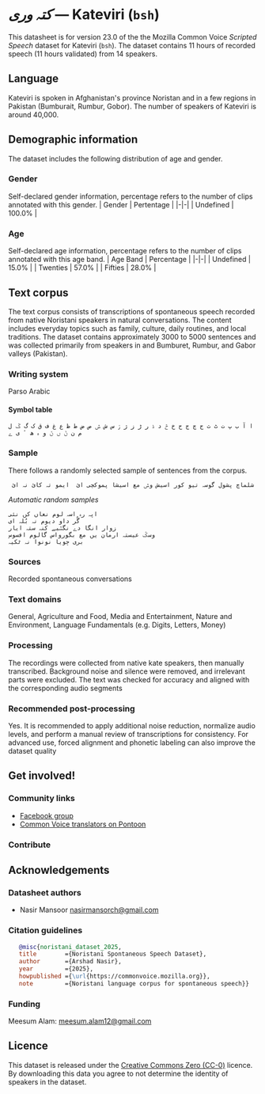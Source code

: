 # *کتہ وری* &mdash; Kateviri (`bsh`)
This datasheet is for version 23.0 of the the Mozilla Common Voice *Scripted Speech* dataset 
for Kateviri (`bsh`). The dataset contains 11 hours of recorded
speech (11 hours validated) from 14 speakers.

## Language
Kateviri is spoken in Afghanistan's province Noristan and in a few regions in Pakistan (Bumburait, Rumbur, Gobor). The number of speakers of Kateviri is around 40,000.
<!-- {{LANGUAGE_DESCRIPTION}} -->
<!-- Provide a brief (1-2 paragraph) description of your language -->
<!-- ### Variants -->
<!-- {{VARIANT_DESCRIPTION}} -->
<!-- @ OPTIONAL @ -->
<!-- Describe the variants (MCV variants) of your language -->
<!-- Original Answer: -->
<!-- The dataset primarily includes (kamveri)  kati as the main variety with limited samples from ashkun and prasun dialects these varieties are mutually  intelligible to some extent but have differences in pronunciation. -->

## Demographic information
The dataset includes the following distribution of age and gender.
<!-- You can get a lot of the information in this section from https://analyzer.cv-toolbox.web.tr/browse -->

### Gender
Self-declared gender information, percentage refers to the number of clips annotated with this gender.
| Gender | Pertentage |
|-|-|
| Undefined | 100.0% |
<!-- {{GENDER_TABLE}} -->
<!-- @ AUTOMATICALLY GENERATED @ -->
<!-- | Gender | Frequency |
|--------|-----------|
| male, masculine | ? |
| undeclared | ? |
| female, feminine | ? | -->

### Age
Self-declared age information, percentage refers to the number of clips annotated with this age band.
| Age Band | Percentage |
|-|-|
| Undefined | 15.0% |
| Twenties | 57.0% |
| Fifties | 28.0% |
<!-- {{AGE_TABLE}} -->
<!-- @ AUTOMATICALLY GENERATED @ -->
<!-- | Age band | Frequency |
|----------|-----------|
| teens | ? |
| twenties | ? |
| thirties | ? |
| fourties | ? |
| fifties | ? |
   ...if other age ranges are present in your data, add rows... -->

## Text corpus
The text corpus consists of transcriptions of spontaneous speech recorded from native Noristani speakers in natural conversations. The content includes everyday topics such as family, culture, daily routines, and local traditions. The dataset contains approximately 3000 to 5000  sentences and was collected primarily from speakers in  and Bumburet, Rumbur, and Gabor valleys (Pakistan).
<!-- {{TEXT_CORPUS_DESCRIPTION}} -->
<!-- @ OPTIONAL @ -->
<!-- An overview of the text corpus, with information such as average length (in characters and words) of validated sentences. -->

### Writing system
Parso Arabic
<!-- {{WRITING_SYSTEM_DESCRIPTION}} -->
<!-- @ OPTIONAL @ -->
<!-- A description of the writing system (or writing systems) used in the text corpus -->

#### Symbol table
```ا آ ب پ ت ٹ ث ج چ ڄ ح خ څ د ڈ ر ڑ ز ژ ڗ س ش ݜ ص ض ط ظ ع غ ف ق ک گ ݣ ل م ن ݨ ں ݩ و ہ ھ ٴ ی ے  ```
<!-- {{ALPHABET_TABLE}} -->
<!-- @ OPTIONAL @ -->
<!-- If the writing system is alphabetic, you can include the valid alphabet here -->

### Sample
There follows a randomly selected sample of sentences from the corpus.
```
 شلماچ پشول گوسہ تیو کور اسیش وݜ مع اسیشا پموکچی ائ  ایمو تہ کائ نہ ائ
```

*Automatic random samples*

```
اپہ رہ اسہ لوم نعاں کں نئی
گُر داو دیوم نہ بُلہ ای
زوار انگا دے نگݜیے کنہ ستہ ایار
وسݣ عیستہ ارمان یں مع بگورواس گالوم افسوس
بری جِویا نونوا نہ ٹکیہ
```
<!-- {{SENTENCES_SAMPLE}} -->

### Sources
Recorded spontaneous conversations
<!-- {{SOURCES_LIST}} -->
<!-- @ OPTIONAL @ -->
<!-- A list of sentence sources, can be curated to the top-N -->

### Text domains
General, Agriculture and Food, Media and Entertainment, Nature and Environment, Language Fundamentals (e.g. Digits, Letters, Money)
<!-- {{TEXT_DOMAIN_DESCRIPTION}} -->
<!-- @ OPTIONAL @ -->
<!-- What text domains are represented in the corpus? -->

### Processing
The recordings were collected from native kate  speakers, then manually transcribed. Background noise and silence were removed, and irrelevant parts were excluded. The text was checked for accuracy and aligned with the corresponding audio segments
<!-- {{PROCESSING_DESCRIPTION}} -->
<!-- @ OPTIONAL @ -->
<!-- How has the text data been processed -->

### Recommended post-processing
Yes. It is recommended to apply additional noise reduction, normalize audio levels, and perform a manual review of transcriptions for consistency. For advanced use, forced alignment and phonetic labeling can also improve the dataset quality
<!-- {{RECOMMENDED_POSTPROCESSING_DESCRIPTION}} -->
<!-- @ OPTIONAL @ -->
<!-- What should people do before they use the data, for example Unicode normalisation -->

## Get involved!

### Community links
* [Facebook group](https://www.facebook.com/share/g/1Fw7UnLrtN/)
* [Common Voice translators on Pontoon](https://pontoon.mozilla.org/bsh/common-voice/contributors/)
<!-- {{COMMUNITY_LINKS_LIST}} -->
<!-- @ OPTIONAL @ -->
<!-- Links to community chats / fora -->

### Contribute
<!-- {{CONTRIBUTE_LINKS_LIST}} -->
<!-- Here you can include links for how to contribute to the dataset -->

## Acknowledgements

### Datasheet authors
* Nasir Mansoor <nasirmansorch@gmail.com>
<!-- {{DATASHEET_AUTHORS_LIST}} -->
<!-- A list in the format of: Your Name <email@email.com> -->

### Citation guidelines
```bibtex
   @misc{noristani_dataset_2025,
   title        ={Noristani Spontaneous Speech Dataset},
   author       ={Arshad Nasir},
   year         ={2025},
   howpublished ={\url{https://commonvoice.mozilla.org}},
   note         ={Noristani language corpus for spontaneous speech}} 
```
<!-- {{CITATION_DESCRIPTION}} -->
<!-- @ OPTIONAL @ -->
<!-- If you published a paper and would like people to cite it, you can include the BiBTeX here -->

### Funding
Meesum Alam: meesum.alam12@gmail.com
<!-- {{FUNDING_DESCRIPTION}} -->
<!-- @ OPTIONAL @ -->
<!-- If you received any funding, you can include the acknowledgement here -->

## Licence
This dataset is released under the [Creative Commons Zero (CC-0)](https://creativecommons.org/public-domain/cc0/) licence. By downloading this data
you agree to not determine the identity of speakers in the dataset.